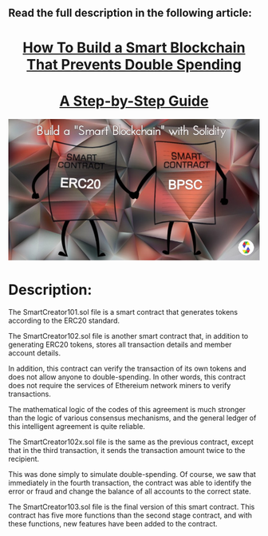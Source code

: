 ## Read the full description in the following article:

<div class="alert alert-success">
    <h1 align="center"><a href="https://hackernoon.com/how-to-build-a-smart-blockchain-that-prevents-double-spending-a-step-by-step-guide-vw9m33aq">How To Build a Smart Blockchain That Prevents Double Spending</h1>
    <h1 align="center"><a href="https://hackernoon.com/how-to-build-a-smart-blockchain-that-prevents-double-spending-a-step-by-step-guide-vw9m33aq">A Step-by-Step Guide</a></h1>
</div>

<img src="https://github.com/SomayyehGholami/Smart-Blockchain-with-Solidity/blob/master/imageForArticle/im101.jpg">

# Description:

The SmartCreator101.sol file is a smart contract that generates tokens according to the ERC20 standard.

The SmartCreator102.sol file is another smart contract that, in addition to generating ERC20 tokens, stores all transaction details and member account details.

In addition, this contract can verify the transaction of its own tokens and does not allow anyone to double-spending. In other words, this contract does not require the services of Ethereium network miners to verify transactions.

The mathematical logic of the codes of this agreement is much stronger than the logic of various consensus mechanisms, and the general ledger of this intelligent agreement is quite reliable.

The SmartCreator102x.sol file is the same as the previous contract, except that in the third transaction, it sends the transaction amount twice to the recipient.

This was done simply to simulate double-spending. Of course, we saw that immediately in the fourth transaction, the contract was able to identify the error or fraud and change the balance of all accounts to the correct state.

The SmartCreator103.sol file is the final version of this smart contract. This contract has five more functions than the second stage contract, and with these functions, new features have been added to the contract.


